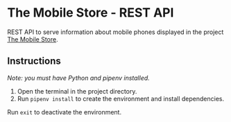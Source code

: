 # The Mobile Store - REST API

REST API to serve information about mobile phones displayed in the project [The Mobile Store](https://github.com/nick-rudenko/the-mobile-store).

## Instructions

*Note: you must have Python and pipenv installed.*

1. Open the terminal in the project directory.
2. Run `pipenv install` to create the environment and install dependencies.

Run `exit` to deactivate the environment.